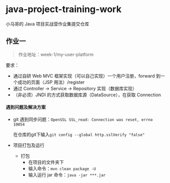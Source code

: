 # java-project-training-work

小马哥的 Java 项目实战营作业集提交仓库

## 作业一
> 作业地址：week-1/my-user-platform

要求：

- 通过自研 Web MVC 框架实现（可以自己实现）一个用户注册，forward 到一个成功的页面（JSP 用法）/register
- 通过 Controller -> Service -> Repository 实现（数据库实现）
- （非必须）JNDI 的方式获取数据库源（DataSource），在获取 Connection

#### 遇到问题及解决方案

* git 遇到同步问题：`OpenSSL SSL_read: Connection was reset, errno 10054`

  在仓库的git下输入`git config --global http.sslVerify "false"`

* 项目打包及运行

  * 打包 
    * 在项目的文件夹下
    * 输入命令：`mvn clean package -U`
    * 输入运行 jar 命令：`java -jar ***.jar`

